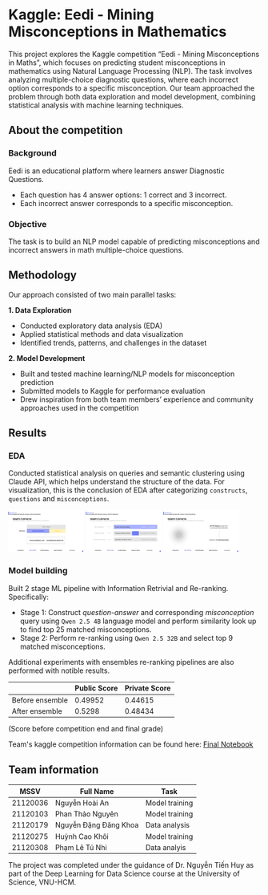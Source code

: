 # Kaggle: Eedi - Mining Misconceptions in Mathematics  

This project explores the Kaggle competition “Eedi - Mining Misconceptions in Maths”, which focuses on predicting student misconceptions in mathematics using Natural Language Processing (NLP). The task involves analyzing multiple-choice diagnostic questions, where each incorrect option corresponds to a specific misconception. Our team approached the problem through both data exploration and model development, combining statistical analysis with machine learning techniques.

## About the competition 

### Background

Eedi is an educational platform where learners answer Diagnostic Questions.

- Each question has 4 answer options: 1 correct and 3 incorrect.
- Each incorrect answer corresponds to a specific misconception.

### Objective

The task is to build an NLP model capable of predicting misconceptions and incorrect answers in math multiple-choice questions.

## Methodology

Our approach consisted of two main parallel tasks:

**1. Data Exploration**

- Conducted exploratory data analysis (EDA)
- Applied statistical methods and data visualization
- Identified trends, patterns, and challenges in the dataset

**2. Model Development**
- Built and tested machine learning/NLP models for misconception prediction
- Submitted models to Kaggle for performance evaluation
- Drew inspiration from both team members’ experience and community approaches used in the competition

## Results 
### EDA 
Conducted statistical analysis on queries and semantic clustering using Claude API, which helps understand the structure of the data. For visualization, this is the conclusion of EDA after categorizing `constructs`, `questions` and `misconceptions`. 
<p float="left">
  <img src="additional-images/52.jpg" alt="Insight 01" width="30%" />
  <img src="additional-images/53.jpg" alt="Insight 02" width="30%" />
  <img src="additional-images/54.jpg" alt="Insight 03" width="30%" />
</p>



### Model building 
Built 2 stage ML pipeline with Information Retrivial and Re-ranking. Specifically:
- Stage 1: Construct *question-answer* and corresponding *misconception* query using `Qwen 2.5 4B` language model and perform similarity look up to find top 25 matched misconceptions. 
- Stage 2: Perform re-ranking using `Qwen 2.5 32B` and select top 9 matched misconceptions.

Additional experiments with ensembles re-ranking pipelines are also performed with notible results.  

| | Public Score | Private Score | 
|--|--------------|--------------|
| Before ensemble | 0.49952 | 0.44615 | 
| After ensemble | 0.5298 | 0.48434 | 

(Score before competition end and final grade) 

Team's kaggle competition information can be found here: [Final Notebook](https://www.kaggle.com/code/caokhoihuynh/model-final?scriptVersionId=218454004)


## Team information 

| MSSV     | Full Name             | Task |
|----------|-----------------------|------|
| 21120036 | Nguyễn Hoài An        | Model training |
| 21120103 | Phan Thảo Nguyên      | Model training | 
| 21120179 | Nguyễn Đặng Đăng Khoa | Data analysis | 
| 21120275 | Huỳnh Cao Khôi        | Model training | 
| 21120308 | Phạm Lê Tú Nhi        | Data analyis | 

The project was completed under the guidance of Dr. Nguyễn Tiến Huy as part of the Deep Learning for Data Science course at the University of Science, VNU-HCM.
